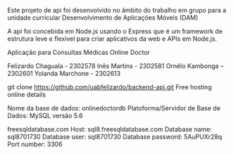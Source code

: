 Este projeto de api foi desenvolvido no âmbito do trabalho em grupo para a unidade curricular Desenvolvimento de Aplicações Móveis (DAM)

A api foi concebida em Node.js usando o Express que é um framework de estrutura leve e flexível para criar aplicativos da web e APIs em Node.js.

Aplicação para Consultas Médicas
Online Doctor

Felizardo Chaguala - 2302578
Inês Martins - 2302581
Ornêlo Kambonga – 2302601
Yolanda Marchone - 2302613

git clone https://github.com/uabfelizardo/backend-api.git
Free hosting online details

Nome da base de dados: onlinedoctordb
Platoforma/Servidor de Base de Dados: MySQL versão 5.6

freesqldatabase.com
Host: sql8.freesqldatabase.com 
Database name: sql8701730 
Database user: sql8701730 
Database password: 5AuPUXr28q 
Port number: 3306